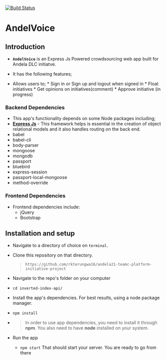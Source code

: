 
[![Build Status](https://travis-ci.org/rkterungwa16/andela21-teamc-platform-initiative-project.svg?branch=master)](https://travis-ci.org/rkterungwa16/andela21-teamc-platform-initiative-project.svg?branch=master)

# AndelVoice



## Introduction
*  **`AndelVoice`** is an Express Js Powered crowdsourcing web app built for Andela DLC initiatve. 

*  It has the following features;
  *  Allows users to;
    *  Sign in or Sign up and logout when signed in
    *  Float initiatives
    *  Get opinions on initiatives(comment)
    *  Approve initiative (in progress)

### Backend Dependencies
*  This app's functionality depends on some Node packages including;
  *  **[Express Js](https://www.djangoproject.com/)** - This framework helps is essential in the creation of  object relational models and it also handles routing on the back end.
  * babel
  * babel-cli
  * body-parser
  * mongoose
  * mongodb
  * passport
  * bluebird
  * express-session
  * passport-local-mongoose
  * method-override

### Frontend Dependencies
* Frontend dependencies include:
   * jQuery
   * Bootstrap


## Installation and setup
*  Navigate to a directory of choice on `terminal`.
*  Clone this repository on that directory.
    >`https://github.com/rkterungwa16/andela21-teamc-platform-initiative-project`

*  Navigate to the repo's folder on your computer
  *  `cd inverted-index-api/`
*  Install the app's dependencies. For best results, using a node package manager.
  *  `npm install`
* 
    >In order to use app dependencies, you need to install it through **npm**. You also need to have **node** installed on your system.

* Run the app
  *  `npm start`
That should start your server. You are ready to go from there
